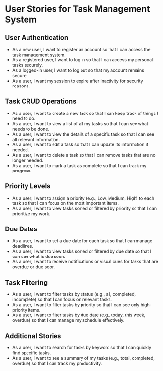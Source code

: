 # User Stories for Task Management System

## User Authentication
- As a new user, I want to register an account so that I can access the task management system.
- As a registered user, I want to log in so that I can access my personal tasks securely.
- As a logged-in user, I want to log out so that my account remains secure.
- As a user, I want my session to expire after inactivity for security reasons.

## Task CRUD Operations
- As a user, I want to create a new task so that I can keep track of things I need to do.
- As a user, I want to view a list of all my tasks so that I can see what needs to be done.
- As a user, I want to view the details of a specific task so that I can see all relevant information.
- As a user, I want to edit a task so that I can update its information if needed.
- As a user, I want to delete a task so that I can remove tasks that are no longer needed.
- As a user, I want to mark a task as complete so that I can track my progress.

## Priority Levels
- As a user, I want to assign a priority (e.g., Low, Medium, High) to each task so that I can focus on the most important items.
- As a user, I want to view tasks sorted or filtered by priority so that I can prioritize my work.

## Due Dates
- As a user, I want to set a due date for each task so that I can manage deadlines.
- As a user, I want to view tasks sorted or filtered by due date so that I can see what is due soon.
- As a user, I want to receive notifications or visual cues for tasks that are overdue or due soon.

## Task Filtering
- As a user, I want to filter tasks by status (e.g., all, completed, incomplete) so that I can focus on relevant tasks.
- As a user, I want to filter tasks by priority so that I can see only high-priority items.
- As a user, I want to filter tasks by due date (e.g., today, this week, overdue) so that I can manage my schedule effectively.

## Additional Stories
- As a user, I want to search for tasks by keyword so that I can quickly find specific tasks.
- As a user, I want to see a summary of my tasks (e.g., total, completed, overdue) so that I can track my productivity.
